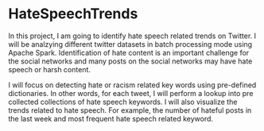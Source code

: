 # HateSpeechTrends
In this project, I am going to identify hate speech related trends on Twitter. I will be analzying different twitter datasets in batch processing mode using Apache Spark. Identification of hate content is an important challenge for the social networks and many posts on the social networks may have hate speech or harsh content. 

I will focus on detecting hate or racism related key words using pre-defined dictionaries. In other words, for each tweet, I will perform a lookup into pre collected collections of hate speech keywords. I will also visualize the trends related to hate speech. For example, the number of hateful posts in the last week and most frequent hate speech related keyword. 
